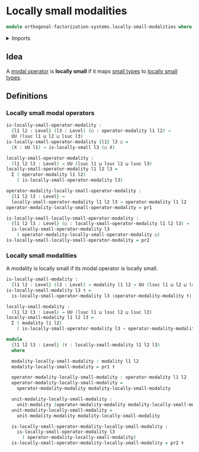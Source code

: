 # Locally small modalities

```agda
module orthogonal-factorization-systems.locally-small-modalities where
```

<details><summary>Imports</summary>

```agda
open import foundation.dependent-pair-types
open import foundation.equivalences
open import foundation.function-types
open import foundation.locally-small-types
open import foundation.propositions
open import foundation.sigma-closed-subuniverses
open import foundation.small-types
open import foundation.subuniverses
open import foundation.universe-levels

open import orthogonal-factorization-systems.modal-operators
```

</details>

## Idea

A [modal operator](orthogonal-factorization-systems.modal-operators.md) is
**locally small** if it maps [small types](foundation.small-types.md) to
[locally small types](foundation.locally-small-types.md).

## Definitions

### Locally small modal operators

```agda
is-locally-small-operator-modality :
  {l1 l2 : Level} (l3 : Level) (○ : operator-modality l1 l2) →
  UU (lsuc l1 ⊔ l2 ⊔ lsuc l3)
is-locally-small-operator-modality {l1} l3 ○ =
  (X : UU l1) → is-locally-small l3 (○ X)

locally-small-operator-modality :
  (l1 l2 l3 : Level) → UU (lsuc l1 ⊔ lsuc l2 ⊔ lsuc l3)
locally-small-operator-modality l1 l2 l3 =
  Σ ( operator-modality l1 l2)
    ( is-locally-small-operator-modality l3)

operator-modality-locally-small-operator-modality :
  {l1 l2 l3 : Level} →
  locally-small-operator-modality l1 l2 l3 → operator-modality l1 l2
operator-modality-locally-small-operator-modality = pr1

is-locally-small-locally-small-operator-modality :
  {l1 l2 l3 : Level} (○ : locally-small-operator-modality l1 l2 l3) →
  is-locally-small-operator-modality l3
    ( operator-modality-locally-small-operator-modality ○)
is-locally-small-locally-small-operator-modality = pr2
```

### Locally small modalities

A modality is locally small if its modal operator is locally small.

```agda
is-locally-small-modality :
  {l1 l2 : Level} (l3 : Level) → modality l1 l2 → UU (lsuc l1 ⊔ l2 ⊔ lsuc l3)
is-locally-small-modality l3 τ =
  is-locally-small-operator-modality l3 (operator-modality-modality τ)

locally-small-modality :
  (l1 l2 l3 : Level) → UU (lsuc l1 ⊔ lsuc l2 ⊔ lsuc l3)
locally-small-modality l1 l2 l3 =
  Σ ( modality l1 l2)
    ( is-locally-small-operator-modality l3 ∘ operator-modality-modality)

module _
  {l1 l2 l3 : Level} (τ : locally-small-modality l1 l2 l3)
  where

  modality-locally-small-modality : modality l1 l2
  modality-locally-small-modality = pr1 τ

  operator-modality-locally-small-modality : operator-modality l1 l2
  operator-modality-locally-small-modality =
    operator-modality-modality modality-locally-small-modality

  unit-modality-locally-small-modality :
    unit-modality (operator-modality-modality modality-locally-small-modality)
  unit-modality-locally-small-modality =
    unit-modality-modality modality-locally-small-modality

  is-locally-small-operator-modality-locally-small-modality :
    is-locally-small-operator-modality l3
      ( operator-modality-locally-small-modality)
  is-locally-small-operator-modality-locally-small-modality = pr2 τ
```
